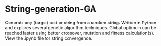 # String-generation-GA

Generate any (target) text or string from a random string. Written in Python and explores several genetic algorithm techniques.
Global optimum can be reached faster using better crossover, mutation and fitness calculation(s).  
View the .ipynb file for string convergence.
